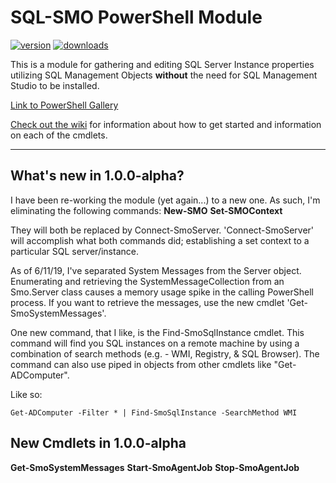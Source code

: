 # SQL-SMO PowerShell Module
[![version](https://img.shields.io/powershellgallery/v/SQL-SMO.svg)](https://www.powershellgallery.com/packages/SQL-SMO)
[![downloads](https://img.shields.io/powershellgallery/dt/SQL-SMO.svg?label=downloads)](https://www.powershellgallery.com/stats/packages/SQL-SMO?groupby=Version)

This is a module for gathering and editing SQL Server Instance properties utilizing SQL Management Objects __without__ the need for SQL Management Studio to be installed.

[Link to PowerShell Gallery](https://www.powershellgallery.com/packages/SQL-SMO)

[Check out the wiki](https://github.com/Yevrag35/SQL-SMO/wiki) for information about how to get started and information on each of the cmdlets.

---

## What's new in 1.0.0-alpha?

I have been re-working the module (yet again...) to a new one.  As such, I'm eliminating the following commands:
__New-SMO__
__Set-SMOContext__

They will both be replaced by Connect-SmoServer.  'Connect-SmoServer' will accomplish what both commands did; establishing a set context to a particular SQL server/instance.

As of 6/11/19, I've separated System Messages from the Server object.  Enumerating and retrieving the SystemMessageCollection from an Smo.Server class causes a memory usage spike in the calling PowerShell process.  If you want to retrieve the messages, use the new cmdlet 'Get-SmoSystemMessages'.

One new command, that I like, is the Find-SmoSqlInstance cmdlet.  This command will find you SQL instances on a remote machine by using a combination of search methods (e.g. - WMI, Registry, & SQL Browser).  The command can also use piped in objects from other cmdlets like "Get-ADComputer".

Like so:

```Get-ADComputer -Filter * | Find-SmoSqlInstance -SearchMethod WMI```

## New Cmdlets in 1.0.0-alpha

__Get-SmoSystemMessages__
__Start-SmoAgentJob__
__Stop-SmoAgentJob__